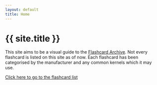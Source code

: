 ```yaml
---
layout: default
title: Home
---
```


# {{ site.title }}

This site aims to be a visual guide to the [Flashcard Archive](https://flashcard-archive.ds-homebrew.com). Not every flashcard is listed on this site as of now. Each flashcard has been categorised by the manufacturer and any common kernels which it may use.

[Click here to go to the flashcard list](/card/)
